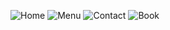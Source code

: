 ![Home](https://github.com/user-attachments/assets/0cfe60b9-9d56-43a0-9055-447329693fd0)
![Menu](https://github.com/user-attachments/assets/bdf316fe-1806-4faa-a026-dd69d3282ed3)
![Contact](https://github.com/user-attachments/assets/2c2ade0f-5ce2-4510-81ef-72e9820c6498)
![Book](https://github.com/user-attachments/assets/8203a8ba-c546-4dea-925e-1ed198585bdf)

